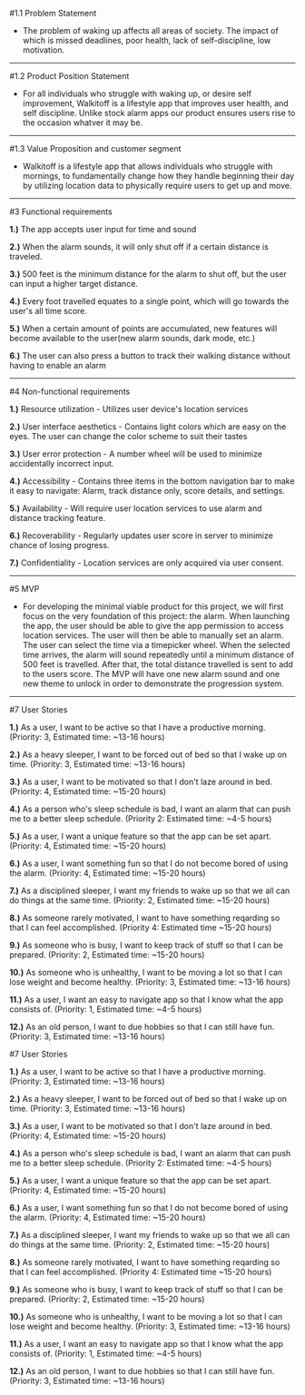 #1.1 Problem Statement
  
  * The problem of waking up affects all areas of society. The impact of which is 
  missed deadlines, poor health, lack of self-discipline, low motivation.

--------------------------------------------------------------------------------------------------------

#1.2 Product Position Statement

 * For all individuals who struggle with waking up, or desire self improvement, Walkitoff is a lifestyle app that
 improves user health, and self discipline. Unlike stock alarm apps our product ensures users rise to the occasion whatver it may be.

----------------------------------------------------------------------------------------------------------

#1.3 Value Proposition and customer segment
 
 * Walkitoff is a lifestyle app that  allows individuals who struggle with mornings, to fundamentally change how they handle beginning their day
 by utilizing location data to physically require users to get up and move.

-----------------------------------------------------------------------------------------------------------

#3 Functional requirements

**1.)** The app accepts user input for time and sound

**2.)** When the alarm sounds, it will only shut off if a certain distance is traveled.

**3.)** 500 feet is the minimum distance for the alarm to shut off, but the user can input a higher target distance.

**4.)** Every foot travelled equates to a single point, which will go towards the user's all time score.

**5.)** When a certain amount of points are accumulated, new features will become available to the user(new alarm sounds, dark mode, etc.)

**6.)** The user can also press a button to track their walking distance without having to enable an alarm

-------------------------------------------------------------------------------------------------------------

#4 Non-functional requirements

**1.)** Resource utilization - Utilizes user device's location services

**2.)** User interface aesthetics - Contains light colors which are easy on the eyes. The user can change the color scheme to suit their tastes

**3.)** User error protection - A number wheel will be used to minimize accidentally incorrect input.

**4.)** Accessibility - Contains three items in the bottom navigation bar to make it easy to navigate: Alarm, track distance only, score details, and settings.

**5.)** Availability - Will require user location services to use alarm and distance tracking feature.

**6.)** Recoverability - Regularly updates user score in server to minimize chance of losing progress.

**7.)** Confidentiality - Location services are only acquired via user consent.

-------------------------------------------------------------------------------------------------------------

#5 MVP

 *  For developing the minimal viable product for this project, we will first focus on the very foundation of this project: the alarm. When launching the app, the user should be able to give the app permission
to access location services. The user will then be able to manually set an alarm. The user can select the time via a timepicker wheel. When the selected time arrives, the alarm will sound repeatedly until a minimum distance
of 500 feet is travelled. After that, the total distance travelled is sent to add to the users score. The MVP will have one new alarm sound and one new theme to unlock in order to demonstrate the progression system.
 
---------------------------------------------------------------------------------------------------------------
 
#7 User Stories

**1.)** As a user, I want to be active so that I have a productive morning. (Priority: 3, Estimated time: ~13-16 hours)

**2.)** As a heavy sleeper, I want to be forced out of bed so that I wake up on time. (Priority: 3, Estimated time: ~13-16 hours)

**3.)** As a user, I want to be motivated so that I don't laze around in bed. (Priority: 4, Estimated time: ~15-20 hours)

**4.)** As a person who's sleep schedule is bad, I want an alarm that can push me to a better sleep schedule. (Priority 2: Estimated time: ~4-5 hours)

**5.)** As a user, I want a unique feature so that the app can be set apart. (Priority: 4, Estimated time: ~15-20 hours)

**6.)** As a user, I want something fun so that I do not become bored of using the alarm. (Priority: 4, Estimated time: ~15-20 hours)

**7.)** As a disciplined sleeper, I want my friends to wake up so that we all can do things at the same time. (Priority: 2, Estimated time: ~15-20 hours)

**8.)** As someone rarely motivated, I want to have something reqarding so that I can feel accomplished. (Priority 4: Estimated time ~15-20 hours)

**9.)** As someone who is busy, I want to keep track of stuff so that I can be prepared. (Priority: 2, Estimated time: ~15-20 hours)

**10.)** As someone who is unhealthy, I want to be moving a lot so that I can lose weight and become healthy. (Priority: 3, Estimated time: ~13-16 hours)

**11.)** As a user, I want an easy to navigate app so that I know what the app consists of. (Priority: 1, Estimated time: ~4-5 hours)

**12.)** As an old person, I want to due hobbies so that I can still have fun. (Priority: 3, Estimated time: ~13-16 hours)

#7 User Stories

**1.)** As a user, I want to be active so that I have a productive morning. (Priority: 3, Estimated time: ~13-16 hours)

**2.)** As a heavy sleeper, I want to be forced out of bed so that I wake up on time. (Priority: 3, Estimated time: ~13-16 hours)

**3.)** As a user, I want to be motivated so that I don't laze around in bed. (Priority: 4, Estimated time: ~15-20 hours)

**4.)** As a person who's sleep schedule is bad, I want an alarm that can push me to a better sleep schedule. (Priority 2: Estimated time: ~4-5 hours)

**5.)** As a user, I want a unique feature so that the app can be set apart. (Priority: 4, Estimated time: ~15-20 hours)

**6.)** As a user, I want something fun so that I do not become bored of using the alarm. (Priority: 4, Estimated time: ~15-20 hours)

**7.)** As a disciplined sleeper, I want my friends to wake up so that we all can do things at the same time. (Priority: 2, Estimated time: ~15-20 hours)

**8.)** As someone rarely motivated, I want to have something reqarding so that I can feel accomplished. (Priority 4: Estimated time ~15-20 hours)

**9.)** As someone who is busy, I want to keep track of stuff so that I can be prepared. (Priority: 2, Estimated time: ~15-20 hours)

**10.)** As someone who is unhealthy, I want to be moving a lot so that I can lose weight and become healthy. (Priority: 3, Estimated time: ~13-16 hours)

**11.)** As a user, I want an easy to navigate app so that I know what the app consists of. (Priority: 1, Estimated time: ~4-5 hours)

**12.)** As an old person, I want to due hobbies so that I can still have fun. (Priority: 3, Estimated time: ~13-16 hours)